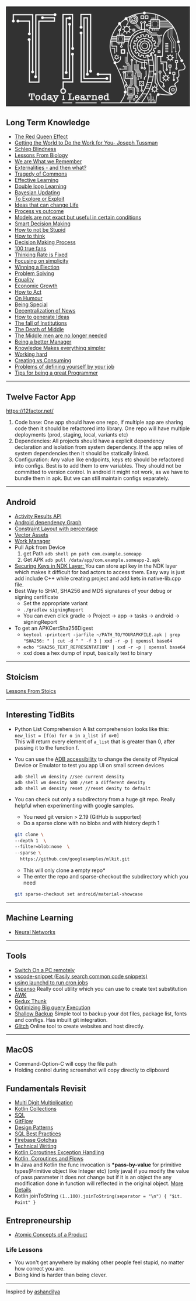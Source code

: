 ![banner](./banner.png)

## Long Term Knowledge
- [The Red Queen Effect](https://fundooprofessor.wordpress.com/2012/09/16/red_queen/)
- [Getting the World to Do the Work for You- Joseph Tussman](https://fs.blog/2016/02/joseph-tussman/)
- [Schlep Blindness](./essays/schlep_blindness.md)
- [Lessons From Biology](https://fs.blog/2015/08/will-durant-the-three-lessons-of-biological-history/)
- [We are What we Remember](https://fs.blog/2021/01/we-remember/)
- [Externalities - and then what?](https://fs.blog/2019/09/externalities-why-we-can-never-do-one-thing/)
- [Tragedy of Commons](https://fs.blog/2011/08/the-tragedy-of-the-commons/)
- [Effective Learning](https://fs.blog/learning/)
- [Double loop Learning](https://fs.blog/2018/06/double-loop-learning/)
- [Bayesian Updating](https://fs.blog/2018/09/bayes-theorem/)
- [To Explore or Exploit](https://fs.blog/2020/11/explore-or-exploit-how-to-choose-new-opportunities/)
- [Ideas that can change Life](https://www.collaborativefund.com/blog/ideas-that-changed-my-life/)
- [Process vs outcome](https://fs.blog/2014/07/paula-scher-on-process-versus-outcome/)
- [Models are not exact but useful in certain conditions](https://fs.blog/2017/06/all-models-are-wrong/)
- [Smart Decision Making](https://fs.blog/smart-decisions/)
- [How to not be Stupid](https://fs.blog/2019/01/how-not-to-be-stupid/)
- [How to think](https://fs.blog/2015/08/how-to-think/)
- [Decision Making Process](long_term_knowledge/decision_making_process.md)
- [100 true fans](https://a16z.com/2020/02/06/100-true-fans/)
- [Thinking Rate is Fixed](https://fs.blog/2021/03/thinking-rate-fixed/)
- [Focusing on simplicity](https://fs.blog/2014/12/albert-einstein-simplicity/)
- [Winning a Election](https://fs.blog/2012/03/5-things-cicero-can-teach-you-about-winning-an-election/)
- [Problem Solving](https://fs.blog/2011/05/problem-solving-tools/)
- [Equality](https://fs.blog/2021/03/john-stuart-mills-equality/)
- [Economic Growth](https://eriktorenberg.substack.com/p/on-economic-growth)
- [How to Act](https://fs.blog/2013/10/marcus-aurelius-how-to-act/)
- [On Humour](https://eriktorenberg.substack.com/p/on-humor)
- [Being Special](https://www.mysupersecretdiary.com/p/special)
- [Decentralization of News](https://eriktorenberg.substack.com/p/how-the-internet-ate-media)
- [How to generate Ideas](http://www.paulgraham.com/ideas.html)
- [The fall of Institutions](https://eriktorenberg.substack.com/p/why-are-institutions-failing-us)
- [The Death of Middle](https://eriktorenberg.substack.com/p/the-death-of-the-middle)
- [The Middle men are no longer needed](https://eriktorenberg.substack.com/p/whoever-generates-the-demand-captures)
- [Being a better Manager](https://fs.blog/2016/10/iverson-cure-for-the-common-mba/)
- [Knowledge Makes everything simpler](https://fs.blog/2015/12/knowledge-makes-everything-simpler/)
- [Working hard](https://paulgraham.com/hwh.html)
- [Creating vs Consuming](https://blog.tjcx.me/p/consume-less-create-more)
- [Problems of defining yourself by your job](https://www.bbc.com/worklife/article/20210409-why-we-define-ourselves-by-our-jobs?utm_source=pocket-newtab-intl-en)
- [Tips for being a great Programmer](https://dev.to/emmabostian/101-tips-for-being-a-great-programmer-human-36nl)
  
---
## Twelve Factor App
https://12factor.net/
1. Code base: One app should have one repo, if multiple app are sharing code then it should be refactored into library. One repo will have multiple deployments (prod, staging, local, variants etc)
2. Dependencies: All projects should have a explicit dependency declaration and isolation from system dependency. If the app relies of system dependencies then it should be statically linked.
3. Configuration: Any value like endpoints, keys etc should be refactored into configs. Best is to add them to env variables. They should not be committed to version control. In android it might not work, as we have to bundle them in apk. But we can still maintain configs separately. 

---------------------------------------------------------------------------------------------------------

## Android
- [Activity Results API](https://android.jlelse.eu/activity-results-api-69be5a225e86)
- [Android dependency Graph](https://github.com/wajahatkarim3/Today-I-Learned/blob/master/gradle/dependency-graph-project.md)
- [Constraint Layout with percentage](https://github.com/wajahatkarim3/Today-I-Learned/blob/master/android/percent-constraint-layout.md)
- [Vector Assets](https://medium.com/android-dev-hacks/android-vector-drawables-bfb515ba8f2e)
- [Work Manager](https://www.raywenderlich.com/20689637-scheduling-tasks-with-android-workmanager#toc-anchor-002)
- Pull Apk from Device
    1. get Path
    `adb shell pm path com.example.someapp`
    2. Get APK
    `adb pull /data/app/com.example.someapp-2.apk`
- [Securing Keys in NDK Layer: ](https://medium.com/programming-lite/securing-api-keys-in-android-app-using-ndk-native-development-kit-7aaa6c0176be)You can store api key in the NDK layer which makes it difficult for bad actors to access them. Easy way is just add include C++ while creating project and add kets in native-lib.cpp file.
- Best Way to SHA1, SHA256 and MD5 signatures of your debug or signing certificate
    - Set the appropriate variant
    - `./gradlew signingReport`
    - You can even click gradle -> Project -> app -> tasks -> android -> signingReport
- To get an APKCertSha256Digest
  - `keytool -printcert -jarfile ~/PATH_TO/YOURAPKFILE.apk | grep "SHA256: " | cut -d " " -f 3 | xxd -r -p | openssl base64`
  - `echo "SHA256_TEXT_REPRESENTATION" | xxd -r -p | openssl base64`
  - xxd does a hex dump of input, basically text to binary
---

## Stoicism
[Lessons From Stoics](./stoic_lessons/lessons_2021.md)

---
## Interesting TidBits
- Python List Comprehension
A list comprehension looks like this:  
`new_list = [f(o) for o in a_list if o>0]`  
This will return every element of `a_list`  that is greater than 0, after passing it to the function f.

- You can use the [ADB accessibility](https://alexzh.com/adb-commands-accessibility/) to change the density of Physical Device or Emulator to test you app UI on small screen devices
    ```
    adb shell wm density //see current density
    adb shell wm density 580 //set a different density
    adb shell wm density reset //reset denity to default
    ```
- You can check out only a subdirectory from a huge git repo. Really helpful when experimenting with google samples.
  - You need git version > 2.19 (GitHub is supported)
  - Do a sparse clone with no blobs and with history depth 1
  ```bash
  git clone \
  --depth 1  \
  --filter=blob:none  \
  --sparse \
    https://github.com/googlesamples/mlkit.git 
    ```
    - This will only clone a empty repo*
    - The enter the repo and sparse-checkout the subdirectory which you need
    ```bash
    git sparse-checkout set android/material-showcase
    ```
---
## Machine Learning
- [Neural Networks](./machine_learning/neural_networks.md)
---
## Tools
- [Switch On a PC remotely](./systems/wake_on_lan.md)
- [vscode-snippet (Easily search common code snippets)](https://github.com/mre/vscode-snippet)
- [using launchd to run cron jobs](https://blog.jan-ahrens.eu/2017/01/13/cron-is-dead-long-live-launchd.html)
- [Espanso](https://espanso.org/)  Really cool utility which you can use to create text substitution
- [AWK](https://ferd.ca/awk-in-20-minutes.html)
- [Redux Thunk](https://alialhaddad.medium.com/how-to-use-redux-thunk-in-react-and-react-native-4743a1321bd0)
- [Optimizing Big query Execution](https://medium.com/slalom-build/using-bigquery-execution-plans-to-improve-query-performance-af141b0cc33d)
- [Shallow Backup](https://github.com/alichtman/shallow-backup) Simple tool to backup your dot files, package list, fonts and configs. Has inbuilt git integration.
- [Glitch](https://glitch.com/) Online tool to create websites and host directly.

---
## MacOS
- Command-Option-C will copy the file path
- Holding control during screenshot will copy directly to clipboard


## Fundamentals Revisit
- [Multi Digit Multiplication](https://www.khanacademy.org/math/arithmetic/arith-review-multiply-divide)
- [Kotlin Collections](./fundamentals/kotlin_collections.md)
- [SQL](https://mystery.knightlab.com/walkthrough.html)
- [GitFlow](https://www.atlassian.com/git/tutorials/comparing-workflows/gitflow-workflow)
- [Design Patterns](https://www.raywenderlich.com/18409174-common-design-patterns-and-app-architectures-for-android)
- [SQL Best Practices](./fundamentals/SQL.md)
- [Firebase Gotchas](./fundamentals/firebase.md)
- [Technical Writing](./fundamentals/techincal_writing/technical_writing_course.md)
- [Kotlin Coroutines Exception Handling](./fundamentals/kotlin_coroutines.md)
- [Kotlin, Coroutines and Flows](https://klassbook.commonsware.com/)
- In Java and Kotlin the func invocation is **\*pass-by-value** for primitive types(Primitive object like Integer etc) (only java) if you modify the value of pass parameter it does not change but if it is an object the any modification done in function will reflected in the original object. [More Details](https://stackoverflow.com/questions/40480/is-java-pass-by-reference-or-pass-by-value)
- Kotlin joinToString `(1..100).joinToString(separator = "\n") { "$it. Point" }`

## Entrepreneurship
- [Atomic Concepts of a Product](https://kwokchain.com/2021/02/05/atomic-concepts/)

### Life Lessons
- You won't get anywhere by making other people feel stupid, no matter how correct you are.
- Being kind is harder than being clever.
---
Inspired by [ashandilya](https://github.com/ashandilya)
